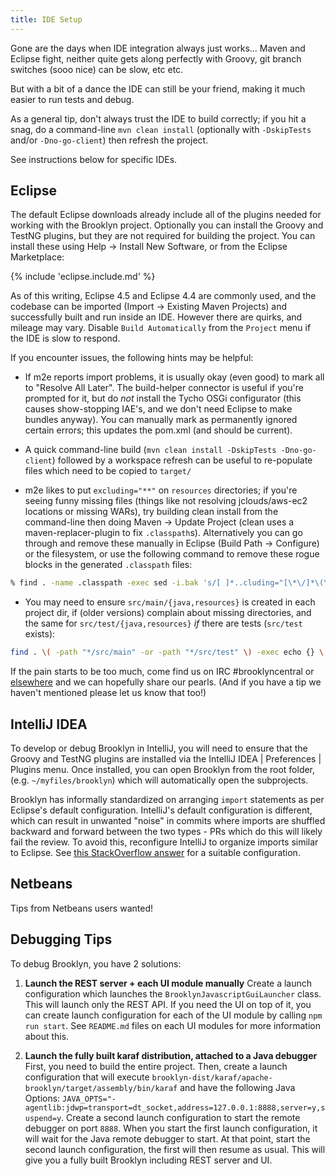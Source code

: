 ```yaml
---
title: IDE Setup
---
```


Gone are the days when IDE integration always just works...  Maven and Eclipse fight,
neither quite gets along perfectly with Groovy,
git branch switches (sooo nice) can be slow, etc etc.

But with a bit of a dance the IDE can still be your friend,
making it much easier to run tests and debug.

As a general tip, don't always trust the IDE to build correctly; if you hit a snag,
do a command-line ``mvn clean install`` (optionally with ``-DskipTests`` and/or ``-Dno-go-client``)
then refresh the project.

See instructions below for specific IDEs.


## Eclipse

The default Eclipse downloads already include all of the plugins needed for
working with the Brooklyn project. Optionally you can install the
Groovy and TestNG plugins, but they are not required for building the project.
You can install these using Help -> Install New Software, or from the Eclipse Marketplace:

{% include 'eclipse.include.md' %}

As of this writing, Eclipse 4.5 and Eclipse 4.4 are commonly used,
and the codebase can be imported (Import -> Existing Maven Projects)
and successfully built and run inside an IDE.
However there are quirks, and mileage may vary. Disable ``Build Automatically``
from the ``Project`` menu if the IDE is slow to respond.

If you encounter issues, the following hints may be helpful:

* If m2e reports import problems, it is usually okay (even good) to mark all to "Resolve All Later".
  The build-helper connector is useful if you're prompted for it, but
  do *not* install the Tycho OSGi configurator (this causes show-stopping IAE's, and we don't need Eclipse to make bundles anyway).
  You can manually mark as permanently ignored certain errors;
  this updates the pom.xml (and should be current).

* A quick command-line build (`mvn clean install -DskipTests -Dno-go-client`) followed by a workspace refresh
  can be useful to re-populate files which need to be copied to `target/`

* m2e likes to put `excluding="**"` on `resources` directories; if you're seeing funny missing files
  (things like not resolving jclouds/aws-ec2 locations or missing WARs), try building clean install
  from the command-line then doing Maven -> Update Project (clean uses a maven-replacer-plugin to fix
  `.classpath`s).
  Alternatively you can go through and remove these manually in Eclipse (Build Path -> Configure)
  or the filesystem, or use
  the following command to remove these rogue blocks in the generated `.classpath` files:

```bash
% find . -name .classpath -exec sed -i.bak 's/[ ]*..cluding="[\*\/]*\(\.java\)*"//g' {} \;
```

* You may need to ensure ``src/main/{java,resources}`` is created in each project dir,
  if (older versions) complain about missing directories,
  and the same for ``src/test/{java,resources}`` *if* there are tests (``src/test`` exists):

```bash
find . \( -path "*/src/main" -or -path "*/src/test" \) -exec echo {} \; -exec mkdir -p {}/{java,resources} \;
```

If the pain starts to be too much, come find us on IRC #brooklyncentral or
[elsewhere]({{book.url.brooklyn_website}}/community/) and we can hopefully share our pearls.
(And if you have a tip we haven't mentioned please let us know that too!)



## IntelliJ IDEA

To develop or debug Brooklyn in IntelliJ, you will need to ensure that the Groovy and TestNG plugins are installed
via the IntelliJ IDEA | Preferences | Plugins menu. Once installed, you can open Brooklyn from the root folder,
(e.g. ``~/myfiles/brooklyn``) which will automatically open the subprojects.

Brooklyn has informally standardized on arranging `import` statements as per Eclipse's default configuration.
IntelliJ's default configuration is different, which can result in unwanted "noise" in commits where imports are
shuffled backward and forward between the two types - PRs which do this will likely fail the review. To avoid this,
reconfigure IntelliJ to organize imports similar to Eclipse. See [this StackOverflow answer](http://stackoverflow.com/a/17194980/68898)
for a suitable configuration.


## Netbeans

Tips from Netbeans users wanted!



## Debugging Tips

To debug Brooklyn, you have 2 solutions:
 
1. **Launch the REST server + each UI module manually**
   Create a launch configuration which launches the ``BrooklynJavascriptGuiLauncher`` class. This will launch only the REST API.
   If you need the UI on top of it, you can create launch configuration for each of the UI module by calling `npm run start`.
   See `README.md` files on each UI modules for more information about this.

2. **Launch the fully built karaf distribution, attached to a Java debugger**
   First, you need to build the entire project. Then, create a launch configuration that will execute `brooklyn-dist/karaf/apache-brooklyn/target/assembly/bin/karaf`
   and have the following Java Options: `JAVA_OPTS="-agentlib:jdwp=transport=dt_socket,address=127.0.0.1:8888,server=y,suspend=y`.
   Create a second launch configuration to start the remote debugger on port `8888`. When you start the first launch configuration,
   it will wait for the Java remote debugger to start. At that point, start the second launch configuration, the first will then 
   resume as usual. This will give you a fully built Brooklyn including REST server and UI.